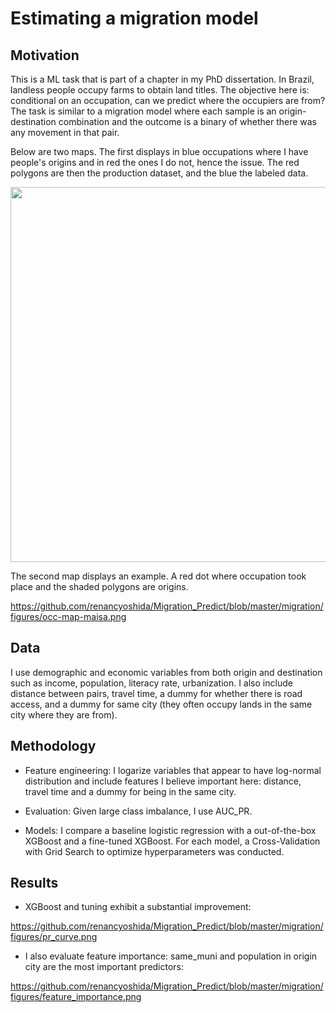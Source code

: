 # Estimating a migration model

## Motivation

This is a ML task that is part of a chapter in my PhD dissertation. In Brazil, landless people occupy farms to obtain land titles. The objective here is: conditional on an occupation, can we predict where the occupiers are from? The task is similar to a migration model where each sample is an origin-destination combination and the outcome is a binary of whether there was any movement in that pair. 

Below are two maps. The first displays in blue occupations where I have people's origins and in red the ones I do not, hence the issue. The red polygons are then the production dataset, and the blue the labeled data.

<img src="https://github.com/renancyoshida/Migration_Predict/blob/working/figures/occ-match-map.png?raw=true" width="600">

The second map displays an example. A red dot where occupation took place and the shaded polygons are origins.

https://github.com/renancyoshida/Migration_Predict/blob/master/migration/figures/occ-map-maisa.png

## Data

I use demographic and economic variables from both origin and destination such as income, population, literacy rate, urbanization. I also include distance between pairs, travel time, a dummy for whether there is road access, and a dummy for same city (they often occupy lands in the same city where they are from).


## Methodology

* Feature engineering: I logarize variables that appear to have log-normal distribution and include features I believe important here: distance, travel time and a dummy for being in the same city.

* Evaluation: Given large class imbalance, I use AUC_PR. 

* Models: I compare a baseline logistic regression with a out-of-the-box XGBoost and a fine-tuned XGBoost. For each model, a Cross-Validation with Grid Search to optimize hyperparameters was conducted.

## Results

* XGBoost and tuning exhibit a substantial improvement:

https://github.com/renancyoshida/Migration_Predict/blob/master/migration/figures/pr_curve.png

* I also evaluate feature importance: same_muni and population in origin city are the most important predictors:

https://github.com/renancyoshida/Migration_Predict/blob/master/migration/figures/feature_importance.png
